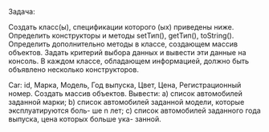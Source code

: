 Задача:

Создать класс(ы), спецификации которого (ых) приведены ниже. Определить конструкторы 
и методы setТип(), getТип(), toString(). Определить дополнительно методы в классе,
создающем массив объектов. Задать критерий выбора данных
и вывести эти данные на консоль. В каждом классе, обладающем информацией,
должно быть объявлено несколько конструкторов.

Car: id, Марка, Модель, Год выпуска, Цвет, Цена, Регистрационный номер.
Создать массив объектов. Вывести:
a) список автомобилей заданной марки;
b) список автомобилей заданной модели, которые эксплуатируются боль-
ше n лет;
c) список автомобилей заданного года выпуска, цена которых больше ука-
занной.